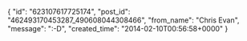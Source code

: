  {
   "id": "623107617725174",
   "post_id": "462493170453287_490608044308466",
   "from_name": "Chris Evan",
   "message": ":-D",
   "created_time": "2014-02-10T00:56:58+0000"
 }
